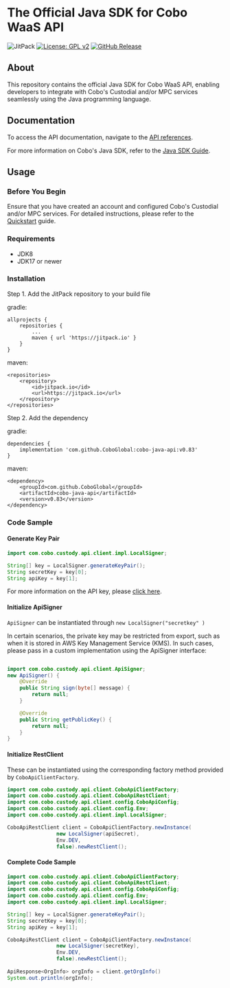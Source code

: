 # The Official Java SDK for Cobo WaaS API

![JitPack](https://jitpack.io/v/CoboGlobal/cobo-java-api.svg)
[![License: GPL v2](https://img.shields.io/badge/License-GPL_v2-blue.svg)](https://www.gnu.org/licenses/old-licenses/gpl-2.0.en.html)
[![GitHub Release](https://img.shields.io/github/release/CoboGlobal/cobo-java-api.svg?style=flat)]()

## About
This repository contains the official Java SDK for Cobo WaaS API, enabling developers to integrate with Cobo's Custodial and/or MPC services seamlessly using the Java programming language.

## Documentation
To access the API documentation, navigate to the [API references](https://www.cobo.com/developers/api-references/overview/).

For more information on Cobo's Java SDK, refer to the [Java SDK Guide](https://www.cobo.com/developers/sdks-and-tools/sdks/waas/java).

## Usage

### Before You Begin
Ensure that you have created an account and configured Cobo's Custodial and/or MPC services. 
For detailed instructions, please refer to the [Quickstart](https://www.cobo.com/developers/get-started/overview/quickstart) guide.

### Requirements
- JDK8 
- JDK17 or newer

### Installation
Step 1. Add the JitPack repository to your build file

gradle:

```
allprojects {
    repositories {
        ...
        maven { url 'https://jitpack.io' }
    }
}
```

maven:

```
<repositories>
    <repository>
        <id>jitpack.io</id>
        <url>https://jitpack.io</url>
    </repository>
</repositories>
```

Step 2. Add the dependency

gradle:

```
dependencies {
    implementation 'com.github.CoboGlobal:cobo-java-api:v0.83'
}
```

maven:

```
<dependency>
    <groupId>com.github.CoboGlobal</groupId>
    <artifactId>cobo-java-api</artifactId>
    <version>v0.83</version>
</dependency>
```

### Code Sample
#### Generate Key Pair
```java
import com.cobo.custody.api.client.impl.LocalSigner;

String[] key = LocalSigner.generateKeyPair();
String secretKey = key[0];
String apiKey = key[1];
```
For more information on the API key, please [click here](https://www.cobo.com/developers/api-references/overview/authentication).

#### Initialize ApiSigner
`ApiSigner` can be instantiated through `new LocalSigner("secretkey" )`


In certain scenarios, the private key may be restricted from export, such as when it is stored in AWS Key Management Service (KMS). 
In such cases, please pass in a custom implementation using the ApiSigner interface:
```java

import com.cobo.custody.api.client.ApiSigner;
new ApiSigner() {
    @Override
    public String sign(byte[] message) {
        return null;
    }

    @Override
    public String getPublicKey() {
        return null;
    }
}
```

#### Initialize RestClient
These can be instantiated using the corresponding factory method provided by `CoboApiClientFactory`.

```java
import com.cobo.custody.api.client.CoboApiClientFactory;
import com.cobo.custody.api.client.CoboApiRestClient;
import com.cobo.custody.api.client.config.CoboApiConfig;
import com.cobo.custody.api.client.config.Env;
import com.cobo.custody.api.client.impl.LocalSigner;

CoboApiRestClient client = CoboApiClientFactory.newInstance(
                new LocalSigner(apiSecret),
                Env.DEV,
                false).newRestClient();
```

#### Complete Code Sample
```java
import com.cobo.custody.api.client.CoboApiClientFactory;
import com.cobo.custody.api.client.CoboApiRestClient;
import com.cobo.custody.api.client.config.CoboApiConfig;
import com.cobo.custody.api.client.config.Env;
import com.cobo.custody.api.client.impl.LocalSigner;

String[] key = LocalSigner.generateKeyPair();
String secretKey = key[0];
String apiKey = key[1];

CoboApiRestClient client = CoboApiClientFactory.newInstance(
                new LocalSigner(secretKey),
                Env.DEV,
                false).newRestClient();
                
ApiResponse<OrgInfo> orgInfo = client.getOrgInfo()
System.out.println(orgInfo);
```